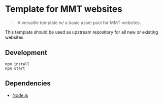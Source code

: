 # Template for MMT websites

> A versatile template w/ a basic asset pool for MMT websites.

This template should be used as upstream repository for all new or existing websites.

## Development

```
npm install
npm start
```

## Dependencies

* [Node.js](https://nodejs.org/en/)
